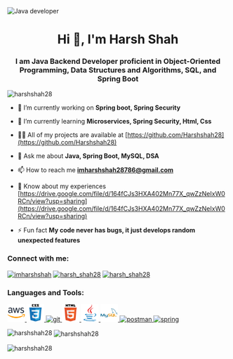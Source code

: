  <!-- ![MasterHead](https://1.bp.blogspot.com/-7A4WynwLsMw/XbBpCXG8fHI/AAAAAAAAMt4/uOa1bpLskYgrwGbllhSu2SDj_Mig8SXJQCLcBGAsYHQ/s1600/2000_600px.gif)
 -->
 
 <p><img align="center" src="https://media0.giphy.com/media/qgQUggAC3Pfv687qPC/giphy.gif" alt="Java developer" /></p>


<h1 align="center">Hi 👋, I'm Harsh Shah</h1>
<h3 align="center">I am Java Backend Developer proficient in Object-Oriented Programming, Data Structures and Algorithms, SQL, and Spring Boot</h3>

<p align="left"> <img src="https://komarev.com/ghpvc/?username=harshshah28&label=Profile%20views&color=0e75b6&style=flat" alt="harshshah28" /> </p>

- 🔭 I’m currently working on **Spring boot, Spring Security**

- 🌱 I’m currently learning **Microservices, Spring Security, Html, Css**

- 👨‍💻 All of my projects are available at [https://github.com/Harshshah28](https://github.com/Harshshah28)

- 💬 Ask me about **Java, Spring Boot, MySQL, DSA**

- 📫 How to reach me **imharshshah28786@gmail.com**

- 📄 Know about my experiences [https://drive.google.com/file/d/164fCJs3HXA402Mn77X_qwZzNeIxW0RCn/view?usp=sharing](https://drive.google.com/file/d/164fCJs3HXA402Mn77X_qwZzNeIxW0RCn/view?usp=sharing)

- ⚡ Fun fact **My code never has bugs, it just develops random unexpected features**

<h3 align="left">Connect with me:</h3>
<p align="left">
<a href="https://linkedin.com/in/imharshshah" target="blank"><img align="center" src="https://raw.githubusercontent.com/rahuldkjain/github-profile-readme-generator/master/src/images/icons/Social/linked-in-alt.svg" alt="imharshshah" height="30" width="40" /></a>
<a href="https://www.hackerrank.com/harsh_shah28" target="blank"><img align="center" src="https://raw.githubusercontent.com/rahuldkjain/github-profile-readme-generator/master/src/images/icons/Social/hackerrank.svg" alt="harsh_shah28" height="30" width="40" /></a>
<a href="https://www.leetcode.com/harsh_shah28" target="blank"><img align="center" src="https://raw.githubusercontent.com/rahuldkjain/github-profile-readme-generator/master/src/images/icons/Social/leet-code.svg" alt="harsh_shah28" height="30" width="40" /></a>
</p>

<h3 align="left">Languages and Tools:</h3>
<p align="left"> <a href="https://aws.amazon.com" target="_blank" rel="noreferrer"> <img src="https://raw.githubusercontent.com/devicons/devicon/master/icons/amazonwebservices/amazonwebservices-original-wordmark.svg" alt="aws" width="40" height="40"/> </a> <a href="https://www.w3schools.com/css/" target="_blank" rel="noreferrer"> <img src="https://raw.githubusercontent.com/devicons/devicon/master/icons/css3/css3-original-wordmark.svg" alt="css3" width="40" height="40"/> </a> <a href="https://git-scm.com/" target="_blank" rel="noreferrer"> <img src="https://www.vectorlogo.zone/logos/git-scm/git-scm-icon.svg" alt="git" width="40" height="40"/> </a> <a href="https://www.w3.org/html/" target="_blank" rel="noreferrer"> <img src="https://raw.githubusercontent.com/devicons/devicon/master/icons/html5/html5-original-wordmark.svg" alt="html5" width="40" height="40"/> </a> <a href="https://www.java.com" target="_blank" rel="noreferrer"> <img src="https://raw.githubusercontent.com/devicons/devicon/master/icons/java/java-original.svg" alt="java" width="40" height="40"/> </a> <a href="https://www.mysql.com/" target="_blank" rel="noreferrer"> <img src="https://raw.githubusercontent.com/devicons/devicon/master/icons/mysql/mysql-original-wordmark.svg" alt="mysql" width="40" height="40"/> </a> <a href="https://postman.com" target="_blank" rel="noreferrer"> <img src="https://www.vectorlogo.zone/logos/getpostman/getpostman-icon.svg" alt="postman" width="40" height="40"/> </a> <a href="https://spring.io/" target="_blank" rel="noreferrer"> <img src="https://www.vectorlogo.zone/logos/springio/springio-icon.svg" alt="spring" width="40" height="40"/> </a> </p>

<p><img align="left" src="https://github-readme-stats.vercel.app/api/top-langs?username=harshshah28&show_icons=true&locale=en&layout=compact" alt="harshshah28" /></p>

<p>&nbsp;<img align="center" src="https://github-readme-stats.vercel.app/api?username=harshshah28&show_icons=true&locale=en" alt="harshshah28" /></p>

<p><img align="center" src="https://github-readme-streak-stats.herokuapp.com/?user=harshshah28&" alt="harshshah28" /></p>
